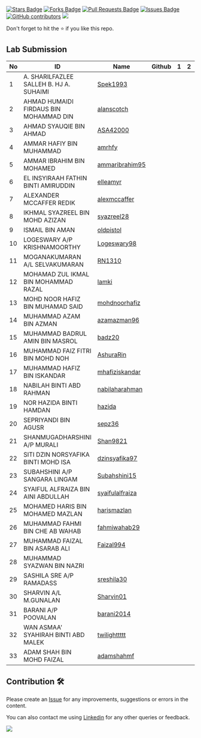 <a href="https://github.com/drshahizan/learn-php/stargazers"><img src="https://img.shields.io/github/stars/drshahizan/learn-php" alt="Stars Badge"/></a>
<a href="https://github.com/drshahizan/learn-php/network/members"><img src="https://img.shields.io/github/forks/drshahizan/learn-php" alt="Forks Badge"/></a>
<a href="https://github.com/drshahizan/learn-php/pulls"><img src="https://img.shields.io/github/issues-pr/drshahizan/learn-php" alt="Pull Requests Badge"/></a>
<a href="https://github.com/drshahizan/learn-php/issues"><img src="https://img.shields.io/github/issues/drshahizan/learn-php" alt="Issues Badge"/></a>
<a href="https://github.com/drshahizan/learn-php/graphs/contributors"><img alt="GitHub contributors" src="https://img.shields.io/github/contributors/drshahizan/learn-php?color=2b9348"></a>
![](https://visitor-badge.glitch.me/badge?page_id=drshahizan/learn-php)

Don't forget to hit the :star: if you like this repo.

## Lab Submission

| No | ID |  Name| Github | 1 | 2 | 3 | 4 | 5 | 6 |
| ----- | ----- | ------ | :------: | ------:|------:|------:| ------:|------:|------:|
| 1 | A. SHARILFAZLEE SALLEH B. HJ A. SUHAIMI | [Spek1993](https://github.com/Spek1993)  |
| 2 | AHMAD HUMAIDI FIRDAUS BIN MOHAMMAD DIN | [alanscotch](https://github.com/alanscotch)  |
| 3 | AHMAD SYAUQIE BIN AHMAD | [ASA42000](https://github.com/ASA42000)  |
| 4 | AMMAR HAFIY BIN MUHAMMAD | [amrhfy](https://github.com/amrhfy)  |
| 5 | AMMAR IBRAHIM BIN MOHAMED | [ammaribrahim95](https://github.com/ammaribrahim95)  |
| 6 | EL INSYIRAAH FATHIN BINTI AMIRUDDIN | [elleamyr](https://github.com/elleamyr)  |
| 7 | ALEXANDER MCCAFFER REDIK | [alexmccaffer](https://github.com/alexmccaffer)  |
| 8 | IKHMAL SYAZREEL BIN MOHD AZIZAN | [syazreel28](https://github.com/syazreel28)  |
| 9 | ISMAIL BIN AMAN | [oldpistol](https://github.com/oldpistol)  |
| 10 | LOGESWARY A/P KRISHNAMOORTHY | [Logeswary98](https://github.com/Logeswary98)  |
| 11 | MOGANAKUMARAN A/L SELVAKUMARAN | [RN1310](https://github.com/RN1310)  |
| 12 | MOHAMAD ZUL IKMAL BIN MOHAMMAD RAZAL | [lamki](https://github.com/lamki)  |
| 13 | MOHD NOOR HAFIZ BIN MUHAMAD SAID | [mohdnoorhafiz](https://github.com/mohdnoorhafiz)  |
| 14 | MUHAMMAD AZAM BIN AZMAN | [azamazman96](https://github.com/azamazman96)  |
| 15 | MUHAMMAD BADRUL AMIN BIN MASROL | [badz20](https://github.com/badz20)  |
| 16 | MUHAMMAD FAIZ FITRI BIN MOHD NOH | [AshuraRin](https://github.com/AshuraRin)  |
| 17 | MUHAMMAD HAFIZ BIN ISKANDAR | [mhafiziskandar](https://github.com/mhafiziskandar)  |
| 18 | NABILAH BINTI ABD RAHMAN | [nabilaharahman](https://github.com/nabilaharahman)  |
| 19 | NOR HAZIDA BINTI HAMDAN | [hazida](https://github.com/hazida) | 
| 20 | SEPRIYANDI BIN AGUSR | [sepz36](https://github.com/sepz36)  |
| 21 | SHANMUGADHARSHINI A/P MURALI | [Shan9821](https://github.com/Shan9821)  |
| 22 | SITI DZIN NORSYAFIKA BINTI MOHD ISA | [dzinsyafika97](https://github.com/dzinsyafika97)  |
| 23 | SUBAHSHINI A/P SANGARA LINGAM | [Subahshini15](https://github.com/Subahshini15)  |
| 24 | SYAIFUL ALFRAIZA BIN AINI ABDULLAH | [syaifulalfraiza](https://github.com/syaifulalfraiza)  |
| 25 | MOHAMED HARIS BIN MOHAMED MAZLAN | [harismazlan](https://github.com/harismazlan)  |
| 26 | MUHAMMAD FAHMI BIN CHE AB WAHAB | [fahmiwahab29](https://github.com/fahmiwahab29)  |
| 27 | MUHAMMAD FAIZAL BIN ASARAB ALI | [Faizal994](https://github.com/Faizal994)  |
| 28 | MUHAMMAD SYAZWAN BIN NAZRI |  |  |
| 29 | SASHILA SRE A/P RAMADASS | [sreshila30](https://github.com/sreshila30)  |
| 30 | SHARVIN A/L M.GUNALAN | [Sharvin01](https://github.com/Sharvin01)  |
| 31 | BARANI A/P POOVALAN | [barani2014](https://github.com/barani2014)  |
| 32 | WAN ASMAA' SYAHIRAH BINTI ABD MALEK | [twilighttttt](https://github.com/twilighttttt)  |
| 33 | ADAM SHAH BIN MOHD FAIZAL | [adamshahmf](https://github.com/adamshahmf)  |

## Contribution 🛠️
Please create an [Issue](https://github.com/drshahizan/learn-php/issues) for any improvements, suggestions or errors in the content.

You can also contact me using [Linkedin](https://www.linkedin.com/in/drshahizan/) for any other queries or feedback.

![](https://visitor-badge.glitch.me/badge?page_id=drshahizan)
